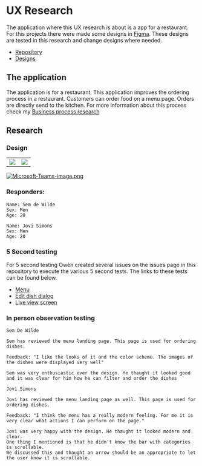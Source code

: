 # UX Research
The application where this UX research is about is a app for a restaurant. For this projects there were made some designs in [Figma](www.figma.com). These designs are tested in this research and change designs where needed. 

* [Repository](https://github.com/FHICT-S-Owen/RestaurantSPA)
* [Designs](https://www.figma.com/file/0Ge3uwHwYUyNN6NCsllDih/UI?node-id=0%3A1)

## The application
The application is for a restaurant. This application improves the ordering process in a restaurant. Customers can order food on a menu page. Orders are directly send to the kitchen. For more information about this process check my [Business process research](https://github.com/DirkLemmen/Researches/blob/master/Business%20processes.md)

## Research

### Design

<table>
  <tr>
    <td><image src="https://i.postimg.cc/8CrL8xBR/menu.png"/></td>
    <td><image src="https://i.postimg.cc/dV6m2D8L/dialog.png"/></td>
  </tr>
 </table>
  
[![Microsoft-Teams-image.png](https://i.postimg.cc/L8fNLyn8/Microsoft-Teams-image.png)](https://postimg.cc/pmWftJfw)

### Responders:

```
Name: Sem de Wilde
Sex: Men
Age: 20
```

```
Name: Jovi Simons
Sex: Men
Age: 20
```

### 5 Second testing
For 5 second testing Owen created several issues on the issues page in this repository to execute the various 5 second tests. The links to these tests can be found below.

- [Menu](https://github.com/DirkLemmen/Researches/issues/6)
- [Edit dish dialog](https://github.com/DirkLemmen/Researches/issues/5)
- [Live view screen](https://github.com/DirkLemmen/Researches/issues/4)


### In person observation testing

```
Sem De Wilde

Sem has reviewed the menu landing page. This page is used for ordering dishes.

Feedback: "I like the looks of it and the color scheme. The images of the dishes were displayed very well" 

Sem was very enthusiastic over the design. He thaught it looked good and it was clear for him how he can filter and order the dishes
```

```
Jovi Simons

Jovi has reviewed the menu landing page as well. This page is used for ordering dishes.

Feedback: "I think the menu has a really modern feeling. For me it is very clear what actions I can perform on the page." 

Jovi was very happy with the design. He thaught it looked modern and clear.
One thing I mentioned is that he didn't know the bar with categories is scrollable.
We discussed this and thaught an arrow should be an appropriate to let the user know it is scrollable.
```

